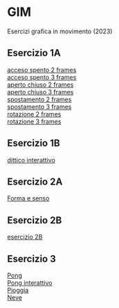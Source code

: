 # GIM
Esercizi grafica in movimento (2023)

## Esercizio 1A

[acceso spento 2 frames](Esercizio_1A/acceso_spento_2.html)  
[acceso spento 3 frames](Esercizio_1A/acceso_spento_3.html)  
[aperto chiuso 2 frames](Esercizio_1A/aperto_chiuso_2.html)  
[aperto chiuso 3 frames](Esercizio_1A/aperto_chiuso_3.html)  
[spostamento 2 frames](Esercizio_1A/spostamento_2.html)  
[spostamento 3 frames](Esercizio_1A/spostamento_3.html)  
[rotazione 2 frames](Esercizio_1A/rotazione_2.html)  
[rotazione 3 frames](Esercizio_1A/rotazione_3.html)

## Esercizio 1B

[dittico interattivo](Esercizio_1B/template/indexD.html)  

## Esercizio 2A

[Forma e senso](Esercizio_2A/template/index.html)  

## Esercizio 2B

[esercizio 2B](Esercizio_2B/Composizione_1.mp4)


## Esercizio 3

[Pong](Esercizio_3/pong_colorato)  
[Pong interattivo](Esercizio_3/pong_interattivo)  
[Pioggia](Esercizio_3/pioggia)  
[Neve]()



